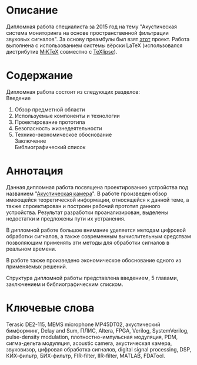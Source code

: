 # Описание
Дипломная работа специалиста за 2015 год на тему "Акустическая система мониторинга на основе пространственной фильтрации звуковых сигналов". За основу преамбулы был взят [этот](https://github.com/mstyura/bsuir-diploma-latex) проект. Работа выполнена с использованием системы вёрски LaTeX (использовался дистрибутив [MiKTeX](http://miktex.org/) совместно с [TeXlipse](http://texlipse.sourceforge.net/)).

# Содержание
Дипломная работа состоит из следующих разделов:</br>
Введение</br>
1. Обзор предметной области</br>
2. Используемые компоненты и технологии</br>
3. Проектирование прототипа</br>
4. Безопасность жизнедеятельности</br>
5. Технико-экономическое обоснование</br>
Заключение</br>
Библиографический список

# Аннотация
Данная дипломная работа посвящена проектированию устройства под названием "[Акустическая камера](https://en.wikipedia.org/wiki/Acoustic_camera)". В работе произведен обзор имеющейся теоретической информации, относящейся к данной теме, а также спроектирован и построен рабочий прототип данного устройства. Результат разработки проанализирован, выделены недостатки и предложены пути их устранения.

В дипломной работе большое внимание уделяется методам цифровой обработки сигналов, а также современным вычислительным средствам позволяющим применять эти методы для обработки сигналов в реальном времени.

В работе также произведено экономическое обоснование одного из применяемых решений.

Структура дипломной работы представлена введением, 5 главами, заключением и библиографическим списком.

# Ключевые слова
Terasic DE2-115, MEMS microphone MP45DT02, акустический бимформинг, Delay and Sum, ПЛИС, Altera, FPGA, Verilog, SystemVerilog, pulse-density modulation, плотностно-импульсная модуляция, PDM, сигма-дельта модуляция, acoustic camera, акустическая камера, звуковизор, цифровая обработка сигналов, digital signal processing, DSP, КИХ-фильтр, БИХ-фильтр, FIR-filter, IIR-filter, MATLAB, FDATool.
